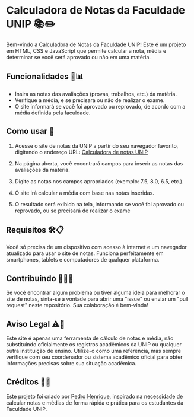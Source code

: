 # Calculadora de Notas da Faculdade UNIP 📚✏️

Bem-vindo a Calculadora de Notas da Faculdade UNIP! Este é um projeto em HTML, CSS e JavaScript que permite calcular a nota, média e determinar se você será aprovado ou não em uma matéria.

## Funcionalidades 🧮📊

- Insira as notas das avaliações (provas, trabalhos, etc.) da matéria.
- Verifique a média, e se precisará ou não de realizar o exame.
- O site informará se você foi aprovado ou reprovado, de acordo com a média definida pela faculdade.

## Como usar 📖

1. Acesse o site de notas da UNIP a partir do seu navegador favorito, digitando o endereço URL: [Calculadora de notas UNIP](https://pedrohrqe.github.io/Calculadora_de_notas_UNIP/)

2. Na página aberta, você encontrará campos para inserir as notas das avaliações da matéria.

3. Digite as notas nos campos apropriados (exemplo: 7.5, 8.0, 6.5, etc.).

4. O site irá calcular a média com base nas notas inseridas.

6. O resultado será exibido na tela, informando se você foi aprovado ou reprovado, ou se precisará de realizar o exame

## Requisitos 🛠️📋

Você só precisa de um dispositivo com acesso à internet e um navegador atualizado para usar o site de notas. Funciona perfeitamente em smartphones, tablets e computadores de qualquer plataforma.

## Contribuindo 🤝👨‍💻

Se você encontrar algum problema ou tiver alguma ideia para melhorar o site de notas, sinta-se à vontade para abrir uma "issue" ou enviar um "pull request" neste repositório. Sua colaboração é bem-vinda!

## Aviso Legal ⚠️📜

Este site é apenas uma ferramenta de cálculo de notas e média, não substituindo oficialmente os registros acadêmicos da UNIP ou qualquer outra instituição de ensino. Utilize-o como uma referência, mas sempre verifique com seu coordenador ou sistema acadêmico oficial para obter informações precisas sobre sua situação acadêmica.

## Créditos 💙🙏

Este projeto foi criado por [Pedro Henrique](https://github.com/pedrohrqe), inspirado na necessidade de calcular notas e médias de forma rápida e prática para os estudantes da Faculdade UNIP.
